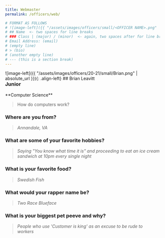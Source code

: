 ```yaml
---
title: Webmaster
permalink: /officers/web/

# FORMAT AS FOLLOWS
# ![image-left]({{ "/assets/images/officers/small/<OFFICER NAME>.png" | absolute_url }}){: .align-left}
# ## Name  <- two spaces for line breaks
# ### Class | (major) / (minor)  <- again, two spaces after for line breaks
# Email Address: (email)
# (empty line)
# > (bio)
# (another empty line)
# --- (this is a section break)
---
```

<!--## Web
{: .text-center}-->
<div id="Brian"></div>
![image-left]({{ "/assets/images/officers/20-21/small/Brian.png" | absolute_url }}){: .align-left}
## Brian Leavitt
<a href="mailto:bleavitt24@vt.edu" style="margin: 0; padding: 0"><i class="fa fa-2x fa-fw fa-envelope" style="color: #494e48"></i></a>
<h3 style="margin-top: 0">Junior</h3>
**Computer Science**

>  How do computers work?

### **Where are you from?**
> *Annandale, VA*

### **What are some of your favorite hobbies?**

> *Saying "You know what time it is" and proceeding to eat an ice cream sandwich at 10pm every single night*

### **What is your favorite food?**

> *Swedish Fish*

### **What would your rapper name be?**

> *Two Race Blueface*

### **What is your biggest pet peeve and why?**

> *People who use 'Customer is king' as an excuse to be rude to workers*